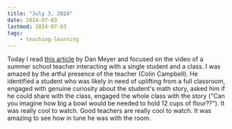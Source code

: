 ```yaml
---
title: "July 3, 2024"
date: 2024-07-03
lastmod: 2024-07-03
tags:
    - teaching-learning
---
```


Today I read [this article](https://danmeyer.substack.com/p/colin-campbell-teaches-the-95) by Dan Meyer and focused on the video of a summer school teacher interacting with a single student and a class. I was amazed by the artful presence of the teacher (Colin Campbell). He identified a student who was likely in need of uplifting from a full classroom, engaged with genuine curiosity about the student's math story, asked him if he could share with the class, engaged the whole class with the story ("Can you imagine how big a bowl would be needed to hold 12 cups of flour??"). It was really cool to watch. Good teachers are really cool to watch. It was amazing to see how in tune he was with the room.
